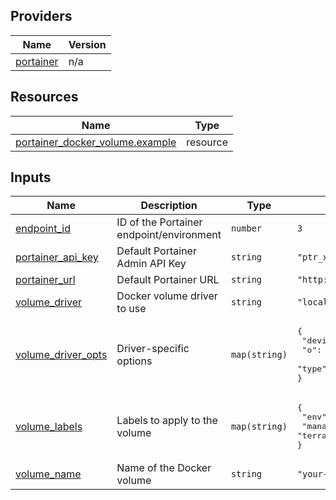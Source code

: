 <!-- BEGIN_TF_DOCS -->


## Providers

| Name | Version |
|------|---------|
| <a name="provider_portainer"></a> [portainer](#provider\_portainer) | n/a |

## Resources

| Name | Type |
|------|------|
| [portainer_docker_volume.example](https://registry.terraform.io/providers/portainer/portainer/latest/docs/resources/docker_volume) | resource |

## Inputs

| Name | Description | Type | Default | Required |
|------|-------------|------|---------|:--------:|
| <a name="input_endpoint_id"></a> [endpoint\_id](#input\_endpoint\_id) | ID of the Portainer endpoint/environment | `number` | `3` | no |
| <a name="input_portainer_api_key"></a> [portainer\_api\_key](#input\_portainer\_api\_key) | Default Portainer Admin API Key | `string` | `"ptr_xrP7XWqfZEOoaCJRu5c8qKaWuDtVc2Zb07Q5g22YpS8="` | no |
| <a name="input_portainer_url"></a> [portainer\_url](#input\_portainer\_url) | Default Portainer URL | `string` | `"http://localhost:9000"` | no |
| <a name="input_volume_driver"></a> [volume\_driver](#input\_volume\_driver) | Docker volume driver to use | `string` | `"local"` | no |
| <a name="input_volume_driver_opts"></a> [volume\_driver\_opts](#input\_volume\_driver\_opts) | Driver-specific options | `map(string)` | <pre>{<br/>  "device": "tmpfs",<br/>  "o": "size=100m,uid=1000",<br/>  "type": "tmpfs"<br/>}</pre> | no |
| <a name="input_volume_labels"></a> [volume\_labels](#input\_volume\_labels) | Labels to apply to the volume | `map(string)` | <pre>{<br/>  "env": "test",<br/>  "managed": "terraform"<br/>}</pre> | no |
| <a name="input_volume_name"></a> [volume\_name](#input\_volume\_name) | Name of the Docker volume | `string` | `"your-volume"` | no |
<!-- END_TF_DOCS -->